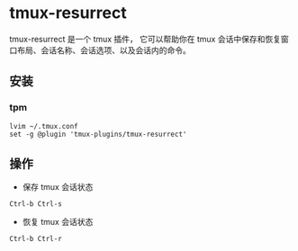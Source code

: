 # tmux-resurrect

tmux-resurrect 是一个 tmux 插件，
它可以帮助你在 tmux 会话中保存和恢复窗口布局、会话名称、会话选项、以及会话内的命令。

## 安装

### tpm
```shell
lvim ~/.tmux.conf
set -g @plugin 'tmux-plugins/tmux-resurrect'
```

## 操作
- 保存 tmux 会话状态
```shell
Ctrl-b Ctrl-s
```

- 恢复 tmux 会话状态
```shell
Ctrl-b Ctrl-r
```
